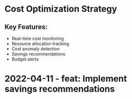 ﻿# Cost Optimization Strategy

## Key Features:
- Real-time cost monitoring
- Resource allocation tracking
- Cost anomaly detection
- Savings recommendations
- Budget alerts
# 2022-04-11 - feat: Implement savings recommendations

